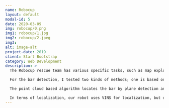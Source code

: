 ```yaml
---
name: Robocup
layout: default
modal-id: 5
date: 2020-03-09
img: robocup/0.png
img1: robocup/1.jpg
img2: robocup/2.jpeg
img3: 
alt: image-alt
project-date: 2019
client: Start Bootstrap
category: Web Development
description: >
  The Robocup rescue team has various specific tasks, such as map exploration, complex terrain driving, etc. In this scenario, the robot needs to go back and forth between the start point and the end point and score based on the number of times. The two main tasks are localization and bar detection.

  For the bar detection, I tested two kinds of methods; one is based on the point cloud, whereas the other is based on RGB images. 

  The point cloud based algorithm locates the bar by plane detection and sliding window filtering. The image-based algorithm finds the bar through color extraction and connected area detection.  The image-based algorithm balances performance and run time.

  In terms of localization, our robot uses VINS for localization, but due to the lack of visual features in this particular scene, it is not stable enough. Here I use the state machine with the map information to assist in localization.
---
```

